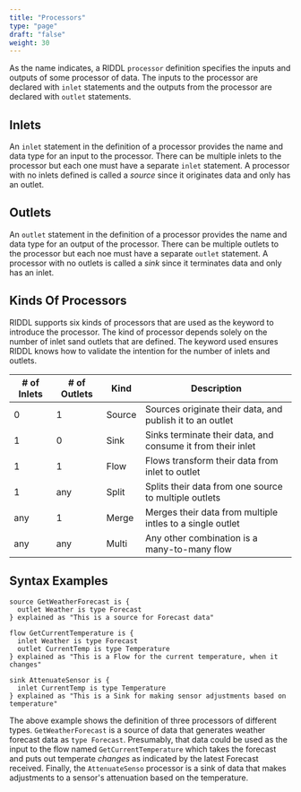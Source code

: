 ```yaml
---
title: "Processors"
type: "page"
draft: "false"
weight: 30
---
```


As the name indicates, a RIDDL `processor` definition specifies the 
inputs and outputs of some processor of data. The inputs to the processor 
are declared with `inlet` statements and the outputs from the processor are 
declared with `outlet` statements.


## Inlets
An `inlet` statement in the definition of a processor provides the name and 
data type for an input to the processor. There can be multiple inlets to the 
processor but each one must have a separate `inlet` statement. A processor 
with no inlets defined is called a _source_ since it originates data and only has an outlet.

## Outlets

An `outlet` statement in the definition of a processor provides the name and data type for an output
of the processor. There can be multiple outlets to the processor but each noe must have a
separate `outlet` statement. A processor with no outlets is called a _sink_ since it terminates data
and only has an inlet.

## Kinds Of Processors

RIDDL supports six kinds of processors that are used as the keyword to introduce the processor. The
kind of processor depends solely on the number of inlet sand outlets that are defined. The keyword
used ensures RIDDL knows how to validate the intention for the number of inlets and outlets.

| # of Inlets | # of Outlets | Kind   | Description                                 |
|-----|------|--------|-------------------------------------------------------------|
| 0   | 1    | Source | Sources originate their data, and publish it to an outlet   |
| 1   | 0    | Sink   | Sinks terminate their data, and consume it from their inlet |
| 1   | 1    | Flow   | Flows transform their data from inlet to outlet             |
| 1   | any  | Split  | Splits their data from one source to multiple outlets       |
| any | 1    | Merge  | Merges their data from multiple intles to a single outlet   |
| any | any  | Multi  | Any other combination is a many-to-many flow                |

## Syntax Examples

```riddl
source GetWeatherForecast is {
  outlet Weather is type Forecast
} explained as "This is a source for Forecast data"

flow GetCurrentTemperature is {
  inlet Weather is type Forecast
  outlet CurrentTemp is type Temperature
} explained as "This is a Flow for the current temperature, when it changes"

sink AttenuateSensor is {
  inlet CurrentTemp is type Temperature
} explained as "This is a Sink for making sensor adjustments based on temperature"
```

The above example shows the definition of three processors of different types.
`GetWeatherForecast` is a source of data that generates weather forecast
data as `type Forecast`. Presumably, that data could be used as the input to
the flow named `GetCurrentTemperature` which takes the forecast and
puts out temperate _changes_ as indicated by the latest Forecast received.
Finally, the `AttenuateSenso` processor is a sink of data that makes
adjustments to a sensor's attenuation based on the temperature.


